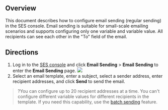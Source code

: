 ## Overview
This document describes how to configure email sending (regular sending) in the SES console. Email sending is suitable for small-scale emailing scenarios and supports configuring only one variable and variable value. All recipients can see each other in the "To" field of the email.

## Directions
1. Log in to the [SES console](https://console.cloud.tencent.com/ses/send) and click **Email Sending** > **Email Sending** to enter the **Email Sending** page.
![](https://main.qcloudimg.com/raw/3797c2f860e240f4e4864728aa09c80a.png)
2. Select an email template, enter a subject, select a sender address, enter recipient addresses, and click **Send** to send the email.
>?You can configure up to 20 recipient addresses at a time. You can't configure different variable values for different recipients in the template. If you need this capability, use the [batch sending](https://intl.cloud.tencent.com/document/product/1084/47542) feature.

